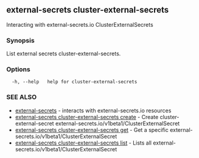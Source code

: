 ## external-secrets cluster-external-secrets

Interacting with external-secrets.io ClusterExternalSecrets

### Synopsis

List external secrets cluster-external-secrets.

### Options

```
  -h, --help   help for cluster-external-secrets
```

### SEE ALSO

* [external-secrets](external-secrets.md)	 - interacts with external-secrets.io resources
* [external-secrets cluster-external-secrets create](external-secrets_cluster-external-secrets_create.md)	 - Create cluster-external-secret external-secrets.io/v1beta1/ClusterExternalSecret
* [external-secrets cluster-external-secrets get](external-secrets_cluster-external-secrets_get.md)	 - Get a specific external-secrets.io/v1beta1/ClusterExternalSecret
* [external-secrets cluster-external-secrets list](external-secrets_cluster-external-secrets_list.md)	 - Lists all external-secrets.io/v1beta1/ClusterExternalSecret


